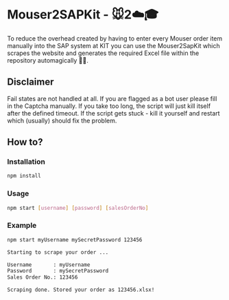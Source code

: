 # Mouser2SAPKit - 🐭2☁️🎓

To reduce the overhead created by having to enter every Mouser order item manually into the SAP system at KIT you can use the Mouser2SapKit which scrapes the website and generates the required Excel file within the repository automagically 🎩✨.

## Disclaimer
Fail states are not handled at all. If you are flagged as a bot user please fill in the Captcha manually. If you take too long, the script will just kill itself after the defined timeout. If the script gets stuck - kill it yourself and restart which (usually) should fix the problem.

## How to?
### Installation
``` bash
npm install
```

### Usage
``` bash
npm start [username] [password] [salesOrderNo]
```

### Example
``` bash
npm start myUsername mySecretPassword 123456

Starting to scrape your order ...

Username       : myUsername
Password       : mySecretPassword
Sales Order No.: 123456

Scraping done. Stored your order as 123456.xlsx!
```



